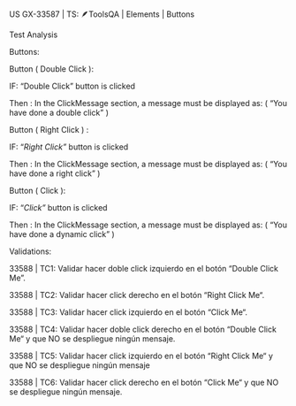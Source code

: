 US GX-33587 | TS: 🪶ToolsQA | Elements | Buttons

Test Analysis

Buttons:

Button ( Double Click ):

IF: “Double Click” button is clicked

Then : In the ClickMessage section, a message must be displayed as: ( “You have done a double click” )

Button ( Right Click ) :

IF: “_Right Click”_ button is clicked

Then : In the ClickMessage section, a message must be displayed as: ( “You have done a right click” )

Button ( Click ):

IF: “_Click”_ button is clicked

Then : In the ClickMessage section, a message must be displayed as: ( “You have done a dynamic click” )

Validations:

33588 | TC1: Validar hacer doble click izquierdo en el botón “Double Click Me”.

33588 | TC2: Validar hacer click derecho en el botón “Right Click Me“.

33588 | TC3: Validar hacer click izquierdo en el botón “Click Me“.

33588 | TC4: Validar hacer doble click derecho en el botón “Double Click Me“ y que NO se despliegue ningún mensaje.

33588 | TC5: Validar hacer click izquierdo en el botón “Right Click Me“ y que NO se despliegue ningún mensaje

33588 | TC6: Validar hacer click derecho en el botón “Click Me“ y que NO se despliegue ningún mensaje.
